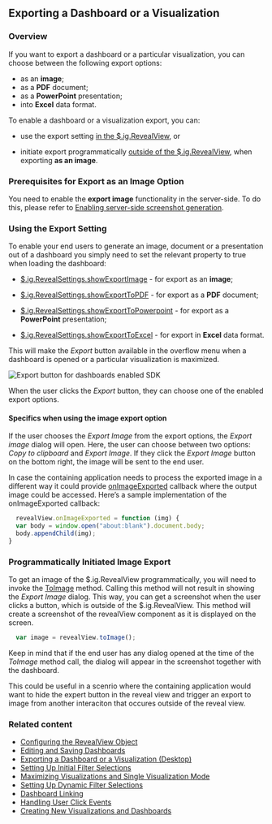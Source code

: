 ## Exporting a Dashboard or a Visualization

### Overview

If you want to export a dashboard or a particular visualization, you can choose between the following export options:

- as an **image**;
- as a **PDF** document;
- as a **PowerPoint** presentation;
- into **Excel** data format.  

To enable a dashboard or a visualization export, you can:

  - use the export setting [in the
    $.ig.RevealView](#enable-export-revealview), or

  - initiate export programmatically [outside of the
    $.ig.RevealView](#programmatically-initiated-export), when exporting **as an image**.

### Prerequisites for Export as an Image Option

You need to enable the **export image** functionality in the
server-side. To do this, please refer to [Enabling server-side
screenshot generation](setup-configuration-web.html#server-side-image-export).

<a name='enable-export-revealview'></a>
### Using the Export Setting

To enable your end users to generate an image, document or a presentation out of a dashboard you simply need to set the relevant property to true when loading the dashboard:

- [$.ig.RevealSettings.showExportImage](api-reference-client-web.html#RevealSettings+showExportImage) - for export as an **image**;

- [$.ig.RevealSettings.showExportToPDF](api-reference-client-web.html#RevealSettings+showExportToPDF) - for export as a **PDF** document;

- [$.ig.RevealSettings.showExportToPowerpoint](api-reference-client-web.html#RevealSettings+showExportToPowerpoint) - for export as a **PowerPoint** presentation;

- [$.ig.RevealSettings.showExportToExcel](api-reference-client-web.html#RevealSettings+showExportToExcel) - for export in **Excel** data format.

This will make the *Export* button available in the overflow menu when a dashboard is opened or a particular visualization is maximized.

![Export button for dashboards enabled
SDK](images/export-button-dashboard-SDK.png)

When the user clicks the *Export* button, they can choose one of the enabled export options.

#### Specifics when using the image export option

If the user chooses the _Export Image_ from the export options, the _Export image_ dialog will open. Here, the user can choose between two options: *Copy to clipboard* and *Export Image*. If they click the *Export Image* button on the bottom right, the image will be sent to the end user.

In case the containing application needs to process the exported image in a different way it could provide [onImageExported](api-reference-client-web.html#RevealView+onImageExported) callback where the output image could be accessed.
Here’s a sample implementation of the onImageExported callback:

``` js
  revealView.onImageExported = function (img) {
  var body = window.open("about:blank").document.body;
  body.appendChild(img);
}
```

<a name='programmatically-initiated-export'></a>
### Programmatically Initiated Image Export

To get an image of the $.ig.RevealView programmatically, you will need to invoke the
[ToImage](rvui.wpf~infragistics.sdk.revealview~toimage) method. Calling this method will not result in showing the *Export
Image* dialog. This way, you can get a screenshot when the user clicks a button, which is outside of the $.ig.RevealView. This method will create a screenshot of the revealView component as it is displayed on the screen.

``` js
  var image = revealView.toImage();
```

Keep in mind that if the end user has any dialog opened at the time of the *ToImage* method call, the dialog will appear in the screenshot together with the dashboard.

This could be useful in a scenrio where the containing application would want to hide the expert button in the reveal view and trigger an export to image from another interaciton that occures outside of the reveal view.

### Related content

  - [Configuring the RevealView Object](configuring-revealview-client-web.md)
  - [Editing and Saving Dashboards](editing-saving-dashboards-client-web.md)
  - [Exporting a Dashboard or a Visualization (Desktop)](../../desktop-sdk/using-the-desktop-sdk/exporting-dashboard-visualization-desktop.md)
  - [Setting Up Initial Filter Selections](setting-initial-filters-client-web.md)
  - [Maximizing Visualizations and Single Visualization Mode](maximizing-visualizations-client-web.md)
  - [Setting Up Dynamic Filter Selections](setting-dynamic-filters-client-web.md)
  - [Dashboard Linking](dashboard-linking-client-web.md)
  - [Handling User Click Events](handling-click-events-client-web.md)
  - [Creating New Visualizations and Dashboards](creating-visualizations-dashboards-client-web.md)
